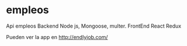 # empleos
Api empleos Backend Node js, Mongoose, multer. FrontEnd React Redux

Pueden ver la app en http://endlyjob.com/
